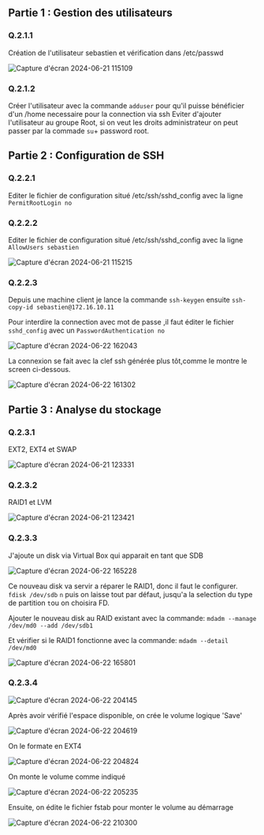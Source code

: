 ## Partie 1 : Gestion des utilisateurs

### Q.2.1.1

Création de l'utilisateur sebastien et vérification dans /etc/passwd

![Capture d'écran 2024-06-21 115109](https://github.com/Sherub1/Checkpoint-3/assets/160050170/da0b05cd-1511-4a1e-9414-4841867da06c)

### Q.2.1.2

Créer l'utilisateur avec la commande ``adduser`` pour qu'il puisse bénéficier d'un /home necessaire pour la connection via ssh
Eviter d'ajouter l'utilisateur au groupe Root, si on veut les droits administrateur on peut passer par la commade ``su``+ password root.

## Partie 2 : Configuration de SSH

### Q.2.2.1

Editer le fichier de configuration situé /etc/ssh/sshd_config
avec la ligne `PermitRootLogin no`

### Q.2.2.2

Editer le fichier de configuration situé /etc/ssh/sshd_config
avec la ligne `AllowUsers sebastien`

![Capture d'écran 2024-06-21 115215](https://github.com/Sherub1/Checkpoint-3/assets/160050170/f53d585b-6902-4542-af43-b301fa33b0cc)

### Q.2.2.3

Depuis une machine client je lance la commande  `ssh-keygen` ensuite `ssh-copy-id sebastien@172.16.10.11`

Pour interdire la connection avec mot de passe ,il faut éditer le fichier `sshd_config` avec un `PasswordAuthentication no`

![Capture d'écran 2024-06-22 162043](https://github.com/Sherub1/Checkpoint-3/assets/160050170/e6c328ac-efb8-4acd-a9f2-5d96625943ff)


La connexion se fait avec la clef ssh générée plus tôt,comme le montre le screen ci-dessous.

![Capture d'écran 2024-06-22 161302](https://github.com/Sherub1/Checkpoint-3/assets/160050170/7682d0fc-1b5d-420a-948e-0dbb5e71a444)

## Partie 3 : Analyse du stockage

### Q.2.3.1 

EXT2, EXT4 et SWAP

![Capture d'écran 2024-06-21 123331](https://github.com/Sherub1/Checkpoint-3/assets/160050170/2194c59d-7bfd-45b8-b98b-435f035ca203)

### Q.2.3.2 

RAID1 et LVM

![Capture d'écran 2024-06-21 123421](https://github.com/Sherub1/Checkpoint-3/assets/160050170/f48fddc5-5d5b-4513-a94a-e7b1ab2882ef)

### Q.2.3.3

J'ajoute un disk via Virtual Box qui apparait en tant que SDB

![Capture d'écran 2024-06-22 165228](https://github.com/Sherub1/Checkpoint-3/assets/160050170/a82b75b8-cddb-4c7f-87a4-362a31bf1bb7)

Ce nouveau disk va servir a réparer le RAID1, donc il faut le configurer.
``fdisk /dev/sdb``
``n`` puis on laisse tout par défaut, jusqu'a la selection du type de partition ``t``ou on choisira FD.

Ajouter le nouveau disk au RAID existant avec la commande:
``mdadm --manage /dev/md0 --add /dev/sdb1``

Et vérifier si le RAID1 fonctionne avec la commande: 
``mdadm --detail /dev/md0``

![Capture d'écran 2024-06-22 165801](https://github.com/Sherub1/Checkpoint-3/assets/160050170/0ce4ee46-3562-4337-80bb-7580b56e8c9d)

### Q.2.3.4

![Capture d'écran 2024-06-22 204145](https://github.com/Sherub1/Checkpoint-3/assets/160050170/4f92e13a-4050-4e34-b85b-084d7c76aaa7)

Après avoir vérifié l'espace disponible, on crée le volume logique 'Save'

![Capture d'écran 2024-06-22 204619](https://github.com/Sherub1/Checkpoint-3/assets/160050170/8099d384-50a7-44d6-bcb8-5a20ef418897)

On le formate en EXT4

![Capture d'écran 2024-06-22 204824](https://github.com/Sherub1/Checkpoint-3/assets/160050170/175c96d9-4fab-4869-8299-419302149d5d)

On monte le volume comme indiqué

![Capture d'écran 2024-06-22 205235](https://github.com/Sherub1/Checkpoint-3/assets/160050170/764a3459-0113-400f-8032-3f46b0de0444)

Ensuite, on édite le fichier fstab pour monter le volume au démarrage


![Capture d'écran 2024-06-22 210300](https://github.com/Sherub1/Checkpoint-3/assets/160050170/2c0d1d00-221b-4a74-a658-ea2542efbd9d)


